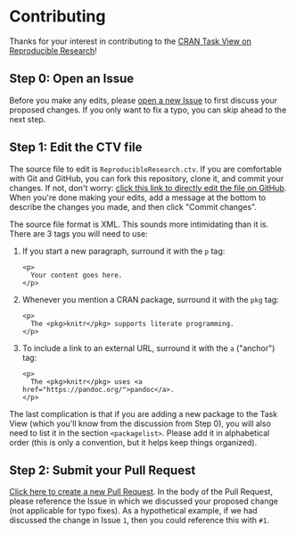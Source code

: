 # Contributing

Thanks for your interest in contributing to the [CRAN Task View on Reproducible Research][ctv-rr]!

[ctv-rr]: https://cran.r-project.org/view=ReproducibleResearch

## Step 0: Open an Issue

Before you make any edits, please [open a new Issue][new-issue] to first discuss your proposed changes.
If you only want to fix a typo, you can skip ahead to the next step.

[new-issue]: https://github.com/jdblischak/Reproducible-Research-ctv/issues/new

## Step 1: Edit the CTV file

The source file to edit is `ReproducibleResearch.ctv`.
If you are comfortable with Git and GitHub, you can fork this repository, clone it, and commit your changes.
If not, don't worry: [click this link to directly edit the file on GitHub](https://github.com/jdblischak/Reproducible-Research-ctv/edit/master/ReproducibleResearch.ctv).
When you're done making your edits, add a message at the bottom to describe the changes you made, and then click "Commit changes".

The source file format is XML. This sounds more intimidating than it is. There are 3 tags you will need to use:

1. If you start a new paragraph, surround it with the `p` tag:

    ```
    <p>
      Your content goes here.
    </p>
    ```

1. Whenever you mention a CRAN package, surround it with the `pkg` tag:

    ```
    <p>
      The <pkg>knitr</pkg> supports literate programming.
    </p>
    ```

1. To include a link to an external URL, surround it with the `a` ("anchor") tag:

    ```
    <p>
      The <pkg>knitr</pkg> uses <a href="https://pandoc.org/">pandoc</a>.
    </p>
    ```

The last complication is that if you are adding a new package to the Task View (which you'll know from the discussion from Step 0), you will also need to list it in the section `<packagelist>`.
Please add it in alphabetical order (this is only a convention, but it helps keep things organized).

## Step 2: Submit your Pull Request

[Click here to create a new Pull Request][new-pr].
In the body of the Pull Request, please reference the Issue in which we discussed your proposed change (not applicable for typo fixes).
As a hypothetical example, if we had discussed the change in Issue `1`, then you could reference this with `#1`.

[new-pr]: https://github.com/jdblischak/Reproducible-Research-ctv/compare
